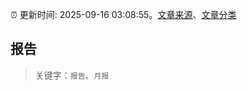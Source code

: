 :alarm_clock: 更新时间: 2025-09-16 03:08:55。[文章来源](/README.md)、[文章分类](/TAGS.md)

## 报告


> 关键字：`报告`、`月报`



